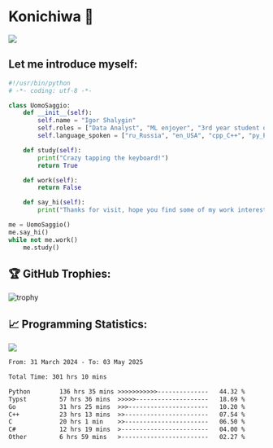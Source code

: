 # Konichiwa 👋
![](https://komarev.com/ghpvc/?username=IgorFandre&color=brightgreen)

## Let me introduce myself:
```py
#!/usr/bin/python
# -*- coding: utf-8 -*-

class UomoSaggio:
    def __init__(self):
        self.name = "Igor Shalygin"
        self.roles = ["Data Analyst", "ML enjoyer", "3rd year student of MIPT"]
        self.language_spoken = ["ru_Russia", "en_USA", "cpp_C++", "py_Python", "go_Golang"]

    def study(self):
        print("Crazy tapping the keyboard!")
        return True

    def work(self):
        return False

    def say_hi(self):
        print("Thanks for visit, hope you find some of my work interesting.")

me = UomoSaggio()
me.say_hi()
while not me.work()
    me.study()
```

## 🏆 GitHub Trophies:
![trophy](https://github-profile-trophy.vercel.app/?username=IgorFandre&title=MultiLanguage,Repositories,Commits,Experience,PullRequest,Reviews)

## 📈 Programming Statistics:

![](https://github-profile-summary-cards.vercel.app/api/cards/profile-details?username=IgorFandre&theme=solarized_dark)

<!--START_SECTION:waka-->

```txt
From: 31 March 2024 - To: 03 May 2025

Total Time: 301 hrs 10 mins

Python        136 hrs 35 mins >>>>>>>>>>>--------------   44.32 %
Typst         57 hrs 36 mins  >>>>>--------------------   18.69 %
Go            31 hrs 25 mins  >>>----------------------   10.20 %
C++           23 hrs 13 mins  >>-----------------------   07.54 %
C             20 hrs 1 min    >>-----------------------   06.50 %
C#            12 hrs 19 mins  >------------------------   04.00 %
Other         6 hrs 59 mins   >------------------------   02.27 %
```

<!--END_SECTION:waka-->
